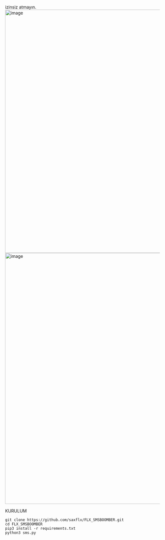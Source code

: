 izinsiz atmayın.  
<img width="1098" height="793" alt="image" src="https://github.com/user-attachments/assets/63d1ca8d-a3e3-4788-9422-1e10aea32730" />  
<img width="776" height="818" alt="image" src="https://github.com/user-attachments/assets/109ed5ec-a8f6-4e0f-b72f-8b1e128d45fe" />  

KURULUM

    git clone https://github.com/saxflx/FLX_SMSBOOMBER.git  
    cd FLX_SMSBOOMBER  
    pip3 install -r requirements.txt  
    python3 sms.py  
